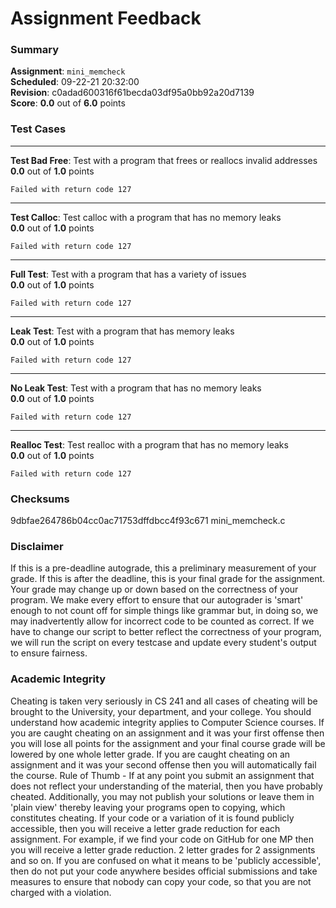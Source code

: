 # Assignment Feedback

### Summary

**Assignment**: `mini_memcheck`  
**Scheduled**: 09-22-21 20:32:00  
**Revision**: c0adad600316f61becda03df95a0bb92a20d7139  
**Score**: **0.0** out of **6.0** points

### Test Cases
---

**Test Bad Free**: Test with a program that frees or reallocs invalid addresses  
**0.0** out of **1.0** points
```
Failed with return code 127
```
---

**Test Calloc**: Test calloc with a program that has no memory leaks  
**0.0** out of **1.0** points
```
Failed with return code 127
```
---

**Full Test**: Test with a program that has a variety of issues  
**0.0** out of **1.0** points
```
Failed with return code 127
```
---

**Leak Test**: Test with a program that has memory leaks  
**0.0** out of **1.0** points
```
Failed with return code 127
```
---

**No Leak Test**: Test with a program that has no memory leaks  
**0.0** out of **1.0** points
```
Failed with return code 127
```
---

**Realloc Test**: Test realloc with a program that has no memory leaks  
**0.0** out of **1.0** points
```
Failed with return code 127
```
### Checksums

9dbfae264786b04cc0ac71753dffdbcc4f93c671 mini_memcheck.c


### Disclaimer
If this is a pre-deadline autograde, this a preliminary measurement of your grade.
If this is after the deadline, this is your final grade for the assignment.
Your grade may change up or down based on the correctness of your program.
We make every effort to ensure that our autograder is 'smart' enough to not count off
for simple things like grammar but, in doing so, we may inadvertently allow for
incorrect code to be counted as correct.
If we have to change our script to better reflect the correctness of your program,
we will run the script on every testcase and update every student's output to ensure fairness.



### Academic Integrity
Cheating is taken very seriously in CS 241 and all cases of cheating will be brought to the University, your department, and your college.
You should understand how academic integrity applies to Computer Science courses.
If you are caught cheating on an assignment and it was your first offense then you will lose all points for the assignment and your final course
grade will be lowered by one whole letter grade. If you are caught cheating on an assignment and it was your second offense then you will automatically fail the course.
Rule of Thumb - If at any point you submit an assignment that does not reflect your understanding of the material, then you have probably cheated.
Additionally, you may not publish your solutions or leave them in 'plain view' thereby leaving your programs open to copying, which constitutes cheating.
If your code or a variation of it is found publicly accessible, then you will receive a letter grade reduction for each assignment.
For example, if we find your code on GitHub for one MP then you will receive a letter grade reduction. 2 letter grades for 2 assignments and so on.
If you are confused on what it means to be 'publicly accessible', then do not put your code anywhere besides official submissions and take measures
to ensure that nobody can copy your code, so that you are not charged with a violation.



